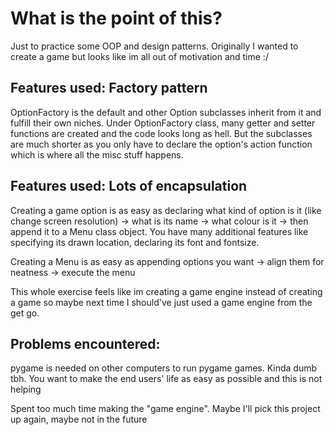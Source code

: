 # What is the point of this?
Just to practice some OOP and design patterns. Originally I wanted to create a game but looks like im all out of motivation and time :/

## Features used: Factory pattern
OptionFactory is the default and other Option subclasses inherit from it and fulfill their own niches. Under OptionFactory class, many getter and setter functions are created and the code looks long as hell. 
But the subclasses are much shorter as you only have to declare the option's action function which is where all the misc stuff happens. 

## Features used: Lots of encapsulation
Creating a game option is as easy as declaring what kind of option is it (like change screen resolution) ->  what is  its name -> what colour is it -> then append it to a Menu class object. 
You have many additional features like specifying its drawn location, declaring its font and fontsize.

Creating a Menu is as easy as appending options you want -> align them for neatness -> execute the menu

This whole exercise feels like im creating a game engine instead of creating a game so maybe next time I should've just used a game engine from the get go.
 
## Problems encountered: 
pygame is needed on other computers to run pygame games. Kinda dumb tbh. You want to make the end users' life as easy as possible and this is not helping

Spent too much time making the "game engine". Maybe I'll pick this project up again, maybe not in the future

